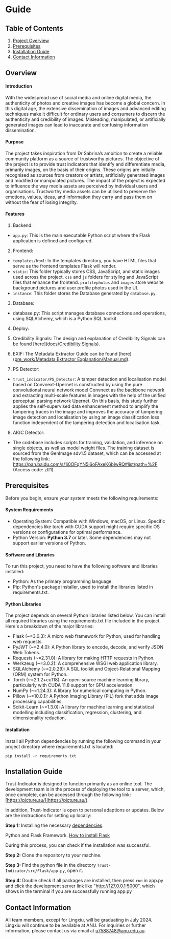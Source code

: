 # Guide
## Table of Contents
1. [Project Overview](#Overview)
2. [Prerequisites](#Prerequisites)
3. [Installation Guide](#Installation%20Guide)
4. [Contact Information](#Contact%20Information)

## Overview
#### Introduction
With the widespread use of social media and online digital media, the authenticity of photos and creative images has become a global concern. In this digital age, the extensive dissemination of images and advanced editing techniques make it difficult for ordinary users and consumers to discern the authenticity and credibility of images. Misleading, manipulated, or artificially generated images can lead to inaccurate and confusing information dissemination.

#### Purpose
The project takes inspiration from Dr Sabrina’s ambition to create a reliable community platform as a source of trustworthy pictures. The objective of the project is to provide trust indicators that identify and differentiate media, primarily images, on the basis of their origins. These origins are initially recognised as sources from creators or artists, artificially generated images and modified or manipulated pictures. The impact of the project is expected to influence the way media assets are perceived by individual users and organisations. Trustworthy media assets can be utilised to preserve the emotions, values, ideas, and information they carry and pass them on without the fear of losing integrity.

#### Features
1. Backend:
- `app.py`: This is the main executable Python script where the Flask application is defined and configured. 
2. Frontend:
- `templates/html`: In the templates directory, you have HTML files that serve as the frontend templates Flask will render. 
- `static`: This folder typically stores CSS, JavaScript, and static images used across the project. `css` and `js` folders for styling and JavaScript files that enhance the frontend. `profilephotos` and `images` store website background pictures and user profile photos used in the UI. 
- `instance`: This folder stores the Database generated by `database.py`. 
3. Database: 
- database.py: This script manages database connections and operations, using SQLAlchemy, which is a Python SQL toolkit.
4. Deploy:

5. Credibility Signals:
The design and explanation of Credibility Signals can be found [here]([docs/Credibility Signals](https://github.com/Trust-Indicator/Trust-Indicator/tree/main/docs/Credibility%20Signals)).
6. EXIF:
The Metadata Extractor Guide can be found [here]([pre_work/Metadata Extractor Explanation/Manual.md](https://github.com/Trust-Indicator/Trust-Indicator/blob/main/pre_work/Metadata%20Extractor%20Explanation/Manual.md)).
7. PS Detector: 
- `trust_indicator/PS_Detector`: A tamper detection and localisation model based on Convnext-Upernet is constructed by using the pure convolutional neural network model Convnext as the backbone network and extracting multi-scale features in images with the help of the unified perceptual parsing network Upernet. On this basis, this study further applies the self-supervised data enhancement method to amplify the tampering traces in the image and improves the accuracy of tampering image detection and localisation by using an image classification loss function independent of the tampering detection and localisation task.
8. AIGC Detector:
- The codebase includes scripts for training, validation, and inference on single objects, as well as model weight files. The training dataset is sourced from the GenImage sdv1.5 dataset, which can be accessed at the following link: https://pan.baidu.com/s/1i0OFqYN5i6oFAxeK6bIwRQ#list/path=%2F (Access code: ztf1). 

## Prerequisites
Before you begin, ensure your system meets the following requirements:
#### System Requirements
- Operating System: Compatible with Windows, macOS, or Linux. Specific dependencies like torch with CUDA support might require specific OS versions or configurations for optimal performance.
- Python Version: **Python 3.7** or later. Some dependencies may not support earlier versions of Python.
#### Software and Libraries
To run this project, you need to have the following software and libraries installed:
- Python: As the primary programming language.
- Pip: Python's package installer, used to install the libraries listed in requirements.txt.
#### Python Libraries
The project depends on several Python libraries listed below. You can install all required libraries using the requirements.txt file included in the project. Here's a breakdown of the major libraries:
- Flask (~=3.0.3): A micro web framework for Python, used for handling web requests.
- PyJWT (~=2.4.0): A Python library to encode, decode, and verify JSON Web Tokens.
- Requests (~=2.31.0): A library for making HTTP requests in Python.
- Werkzeug (~=3.0.2): A comprehensive WSGI web application library.
- SQLAlchemy (~=2.0.29): A SQL toolkit and Object-Relational Mapping (ORM) system for Python.
- Torch (~=2.1.2+cu118): An open-source machine learning library, particularly with CUDA 11.8 support for GPU acceleration.
- NumPy (~=1.24.3): A library for numerical computing in Python.
- Pillow (~=10.0.1): A Python Imaging Library (PIL) fork that adds image processing capabilities.
- Scikit-Learn (~=1.3.0): A library for machine learning and statistical modelling including classification, regression, clustering, and dimensionality reduction.
#### Installation
Install all Python dependencies by running the following command in your project directory where requirements.txt is located:
```[python]
pip install -r requirements.txt
```

## Installation Guide
Trust-Indicator is designed to function primarily as an online tool. The development team is in the process of deploying the tool to a server, which, once complete, can be accessed through the following link: [https://picture.au/](https://picture.au/).

In addition, Trust-Indicator is open to personal adaptions or updates. Below are the instructions for setting up locally:

**Step 1:** Installing the necessary [dependencies](#Installation). 

Python and Flask Framework.
[How to install Flask](https://phoenixnap.com/kb/install-flask)

During this process, you can check if the installation was successful. 

**Step 2:** Clone the repository to your machine.

**Step 3:** Find the python file in the directory `Trust-Indicator/src/Flask/app.py`, open it. 

**Step 4:** Double check if all packages are installed, then press `run` in app.py and click the development server link like "http://127.0.0.1:5000", which shows in the terminal if you are successfully running app.py

## Contact Information
All team members, except for Lingxiu, will be graduating in July 2024. Lingxiu will continue to be available at ANU. For inquiries or further information, please contact us via email at u7588748@anu.edu.au.
